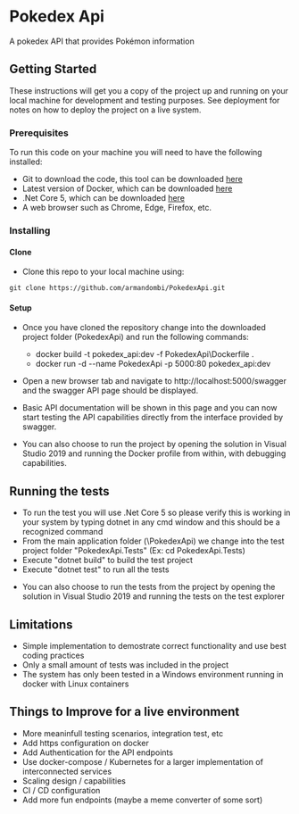 # Pokedex Api
A pokedex API that provides Pokémon information

## Getting Started

These instructions will get you a copy of the project up and running on your local machine for development and testing purposes. See deployment for notes on how to deploy the project on a live system.

### Prerequisites

To run this code on your machine you will need to have the following installed:
- Git to download the code, this tool can be downloaded [here](https://git-scm.com/downloads)
- Latest version of Docker, which can be downloaded [here](https://docs.docker.com/get-docker/)
- .Net Core 5, which can be downloaded [here](https://dotnet.microsoft.com/download)
- A web browser such as Chrome, Edge, Firefox, etc.

### Installing

#### Clone

- Clone this repo to your local machine using:
```shell
git clone https://github.com/armandombi/PokedexApi.git
```
#### Setup

- Once you have cloned the repository change into the downloaded project folder (PokedexApi) and run the following commands:
    - docker build -t pokedex_api:dev -f PokedexApi\Dockerfile .
    - docker run -d --name PokedexApi -p 5000:80 pokedex_api:dev

- Open a new browser tab and navigate to http://localhost:5000/swagger and the swagger API page should be displayed.
- Basic API documentation will be shown in this page and you can now start testing the API capabilities directly from the interface provided by swagger.

* You can also choose to run the project by opening the solution in Visual Studio 2019 and running the Docker profile from within, with debugging capabilities.

## Running the tests

- To run the test you will use .Net Core 5 so please verify this is working in your system by typing dotnet in any cmd window and this should be a recognized command
- From the main application folder (\PokedexApi) we change into the test project folder "PokedexApi.Tests" (Ex: cd PokedexApi.Tests)
- Execute "dotnet build" to build the test project
- Execute "dotnet test" to run all the tests

* You can also choose to run the tests from the project by opening the solution in Visual Studio 2019 and running the tests on the test explorer

## Limitations

* Simple implementation to demostrate correct functionality and use best coding practices
* Only a small amount of tests was included in the project
* The system has only been tested in a Windows environment running in docker with Linux containers

## Things to Improve for a live environment

- More meaninfull testing scenarios, integration test, etc
- Add https configuration on docker
- Add Authentication for the API endpoints
- Use docker-compose / Kubernetes for a larger implementation of interconnected services
- Scaling design / capabilities
- CI / CD configuration
- Add more fun endpoints (maybe a meme converter of some sort)
